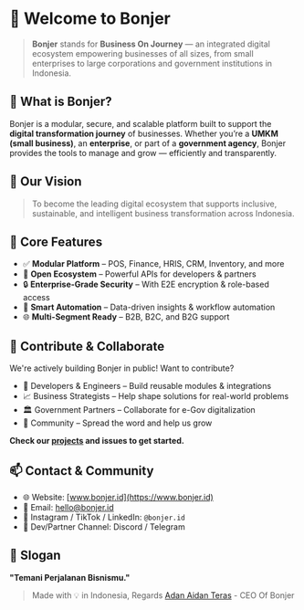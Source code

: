 # 👋 Welcome to Bonjer

> **Bonjer** stands for **Business On Journey** — an integrated digital ecosystem empowering businesses of all sizes, from small enterprises to large corporations and government institutions in Indonesia.

## 🚀 What is Bonjer?

Bonjer is a modular, secure, and scalable platform built to support the **digital transformation journey** of businesses. Whether you’re a **UMKM (small business)**, an **enterprise**, or part of a **government agency**, Bonjer provides the tools to manage and grow — efficiently and transparently.


## 🎯 Our Vision

> To become the leading digital ecosystem that supports inclusive, sustainable, and intelligent business transformation across Indonesia.


## 🧩 Core Features

- ✅ **Modular Platform** – POS, Finance, HRIS, CRM, Inventory, and more
- 🔗 **Open Ecosystem** – Powerful APIs for developers & partners
- 🔒 **Enterprise-Grade Security** – With E2E encryption & role-based access
- 🧠 **Smart Automation** – Data-driven insights & workflow automation
- 🌐 **Multi-Segment Ready** – B2B, B2C, and B2G support

## 🤝 Contribute & Collaborate

We're actively building Bonjer in public! Want to contribute?

- 🧠 Developers & Engineers – Build reusable modules & integrations
- 📈 Business Strategists – Help shape solutions for real-world problems
- 🏛️ Government Partners – Collaborate for e-Gov digitalization
- 🌱 Community – Spread the word and help us grow

**Check our [projects](https://github.com/bonjertech?tab=repositories) and issues to get started.**


## 📫 Contact & Community

- 🌐 Website: [www.bonjer.id](https://www.bonjer.id)
- 📧 Email: hello@bonjer.id
- 📱 Instagram / TikTok / LinkedIn: `@bonjer.id`
- 💬 Dev/Partner Channel: Discord / Telegram


## 🧭 Slogan

**"Temani Perjalanan Bisnismu."**


> Made with 💡 in Indonesia, Regards [Adan Aidan Teras](https://github.com/aaidant) - CEO Of Bonjer
